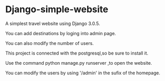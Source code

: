 # Django-simple-website

A simplest travel website using Django 3.0.5. 


You can add destinations by loging into admin page.


You can also modify the number of users.


This project is connected with the postgresql,so be sure to install it.


Use the command python manage.py runserver ,to open the website.


You can modify the users by using  '/admin' in the sufix of the homepage.

